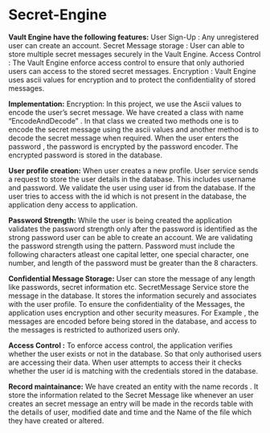 # Secret-Engine
**Vault Engine have the following features:**
User Sign-Up : Any unregistered user can create an account.
Secret Message storage : User can able to store multiple secret messages securely in the Vault Engine.
Access Control : The Vault Engine enforce access control to ensure that only authoried users can access to the stored secret messages.
Encryption : Vault Engine uses ascii values for encryption and to protect the confidentiality of stored messages.

**Implementation:**
Encryption:
	In this project, we use the Ascii values to encode the user’s secret message. We have created a class with name “EncodeAndDecode” . In that class we created two methods one is to encode the secret message using the ascii values and another method is to decode the secret message when required. When the user enters the password , the password is encrypted by the password encoder. The encrypted password is stored in the database.

**User profile creation:**
	When user creates a new profile. User service sends a request to store the user details in the database. This includes username and password. 
We validate the user using user id from the database. If the user tries to access with the id which is not present in the database, the application deny access to application.

**Password Strength:**
While the user is being created the application validates the password strength only after the password is identified as the strong password user can be able to create an account. We are validating the password strength using the pattern. Password must include the following characters atleast one capital letter, one special character, one number, and length of the password must be greater than the 8 characters.

**Confidential Message Storage:**
	User can store the message of any length like passwords, secret information etc. SecretMessage Service store the message in the database. It stores the information securely and associates with the user profile.
To ensure the confidentiality of the Messages, the application uses encryption and other security measures. For Example , the messages are encoded before being stored in the database, and access to the messages is restricted to authorized users only.

**Access Control :**
To enforce access control, the application verifies whether the user exists or not in  the database. So that only authorised users are accessing their data. When user attempts to access their it checks whether the user id  is matching with the credentials stored in the database.

**Record maintainance:**
	We have created an entity with the name records . It store the information related to the Secret Message like whenever an user creates an secret message an entry will be made in the records table with the details of user, modified date and time and the Name of the file which they have created or altered. 

 

